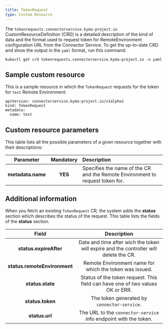 ```yaml
---
title: TokenRequest
type: Custom Resource
---
```


The `tokenrequests.connectorservice.kyma-project.io` CustomResourceDefinition (CRD) is a detailed description of the kind of data and the format used to request token for RemoteEnvironment configuration URL from the Connector Service. To get the up-to-date CRD and show the output in the `yaml` format, run this command:

```
kubectl get crd tokenrequests.connectorservice.kyma-project.io -o yaml
```

## Sample custom resource

This is a sample resource in which the `TokenRequest` requests for the token for `test` Remote Environment:

```
apiVersion: connectorservice.kyma-project.io/v1alpha1
kind: TokenRequest
metadata:
  name: test
```

## Custom resource parameters

This table lists all the possible parameters of a given resource together with their descriptions:


| Parameter   |      Mandatory      |  Description |
|:----------:|:-------------:|:------|
| **metadata.name** |    **YES**   | Specifies the name of the CR and the Remote Environment to request token for. |

## Additional information

When you fetch an existing `TokenRequest` CR, the system adds the **status** section which describes the status of the request. This table lists the fields of the **status** section.

| Field   |  Description |
|:----------:|:-------------:|
| **status.expireAfter** | Date and time after wich the token will expire and the controller will delete the CR. |
| **status.remoteEnvironment** | Remote Environment name for which the token was issued. |
| **status.state** | Status of the token request. This field can have one of two values OK or ERR. |
| **status.token** | The token generated by `connector-service`. |
| **status.url** | The URL to the `connector-service` info endpoint with the token. |
